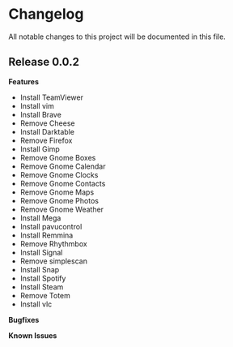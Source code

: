 # Changelog

All notable changes to this project will be documented in this file.

## Release 0.0.2

**Features**
  - Install TeamViewer
  - Install vim
  - Install Brave
  - Remove Cheese
  - Install Darktable
  - Remove Firefox
  - Install Gimp
  - Remove Gnome Boxes
  - Remove Gnome Calendar
  - Remove Gnome Clocks
  - Remove Gnome Contacts
  - Remove Gnome Maps
  - Remove Gnome Photos
  - Remove Gnome Weather
  - Install Mega
  - Install pavucontrol
  - Install Remmina
  - Remove Rhythmbox
  - Install Signal
  - Remove simplescan
  - Install Snap
  - Install Spotify
  - Install Steam
  - Remove Totem
  - Install vlc
  
**Bugfixes**

**Known Issues**
